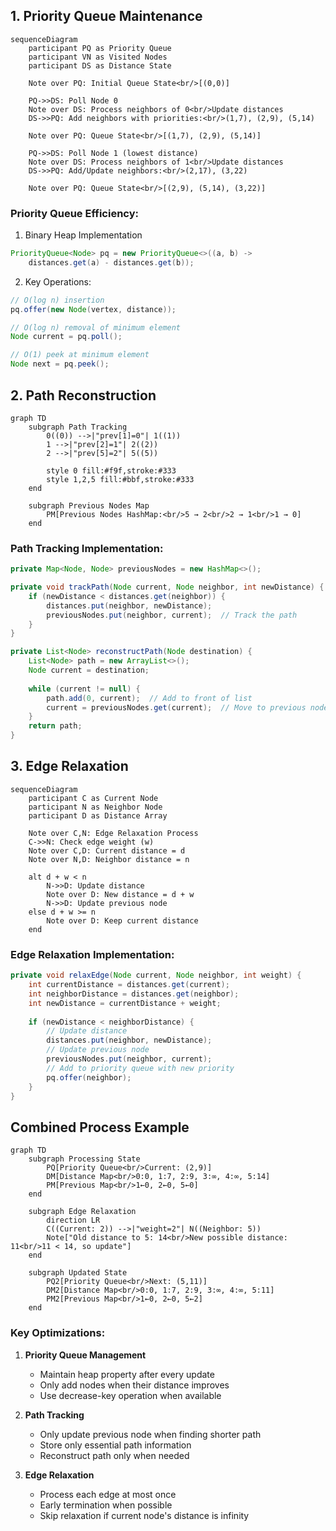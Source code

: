 ## 1. Priority Queue Maintenance

```mermaid
sequenceDiagram
    participant PQ as Priority Queue
    participant VN as Visited Nodes
    participant DS as Distance State

    Note over PQ: Initial Queue State<br/>[(0,0)]
    
    PQ->>DS: Poll Node 0
    Note over DS: Process neighbors of 0<br/>Update distances
    DS->>PQ: Add neighbors with priorities:<br/>(1,7), (2,9), (5,14)
    
    Note over PQ: Queue State<br/>[(1,7), (2,9), (5,14)]
    
    PQ->>DS: Poll Node 1 (lowest distance)
    Note over DS: Process neighbors of 1<br/>Update distances
    DS->>PQ: Add/Update neighbors:<br/>(2,17), (3,22)
    
    Note over PQ: Queue State<br/>[(2,9), (5,14), (3,22)]
```

### Priority Queue Efficiency:
1. Binary Heap Implementation
```java
PriorityQueue<Node> pq = new PriorityQueue<>((a, b) -> 
    distances.get(a) - distances.get(b));
```

2. Key Operations:
```java
// O(log n) insertion
pq.offer(new Node(vertex, distance));

// O(log n) removal of minimum element
Node current = pq.poll();

// O(1) peek at minimum element
Node next = pq.peek();
```

## 2. Path Reconstruction

```mermaid
graph TD
    subgraph Path Tracking
        0((0)) -->|"prev[1]=0"| 1((1))
        1 -->|"prev[2]=1"| 2((2))
        2 -->|"prev[5]=2"| 5((5))
        
        style 0 fill:#f9f,stroke:#333
        style 1,2,5 fill:#bbf,stroke:#333
    end

    subgraph Previous Nodes Map
        PM[Previous Nodes HashMap:<br/>5 → 2<br/>2 → 1<br/>1 → 0]
    end
```

### Path Tracking Implementation:
```java
private Map<Node, Node> previousNodes = new HashMap<>();

private void trackPath(Node current, Node neighbor, int newDistance) {
    if (newDistance < distances.get(neighbor)) {
        distances.put(neighbor, newDistance);
        previousNodes.put(neighbor, current);  // Track the path
    }
}

private List<Node> reconstructPath(Node destination) {
    List<Node> path = new ArrayList<>();
    Node current = destination;
    
    while (current != null) {
        path.add(0, current);  // Add to front of list
        current = previousNodes.get(current);  // Move to previous node
    }
    return path;
}
```

## 3. Edge Relaxation

```mermaid
sequenceDiagram
    participant C as Current Node
    participant N as Neighbor Node
    participant D as Distance Array
    
    Note over C,N: Edge Relaxation Process
    C->>N: Check edge weight (w)
    Note over C,D: Current distance = d
    Note over N,D: Neighbor distance = n
    
    alt d + w < n
        N->>D: Update distance
        Note over D: New distance = d + w
        N->>D: Update previous node
    else d + w >= n
        Note over D: Keep current distance
    end
```

### Edge Relaxation Implementation:
```java
private void relaxEdge(Node current, Node neighbor, int weight) {
    int currentDistance = distances.get(current);
    int neighborDistance = distances.get(neighbor);
    int newDistance = currentDistance + weight;
    
    if (newDistance < neighborDistance) {
        // Update distance
        distances.put(neighbor, newDistance);
        // Update previous node
        previousNodes.put(neighbor, current);
        // Add to priority queue with new priority
        pq.offer(neighbor);
    }
}
```

## Combined Process Example

```mermaid
graph TD
    subgraph Processing State
        PQ[Priority Queue<br/>Current: (2,9)]
        DM[Distance Map<br/>0:0, 1:7, 2:9, 3:∞, 4:∞, 5:14]
        PM[Previous Map<br/>1←0, 2←0, 5←0]
    end
    
    subgraph Edge Relaxation
        direction LR
        C((Current: 2)) -->|"weight=2"| N((Neighbor: 5))
        Note["Old distance to 5: 14<br/>New possible distance: 11<br/>11 < 14, so update"]
    end
    
    subgraph Updated State
        PQ2[Priority Queue<br/>Next: (5,11)]
        DM2[Distance Map<br/>0:0, 1:7, 2:9, 3:∞, 4:∞, 5:11]
        PM2[Previous Map<br/>1←0, 2←0, 5←2]
    end
```

### Key Optimizations:

1. **Priority Queue Management**
   - Maintain heap property after every update
   - Only add nodes when their distance improves
   - Use decrease-key operation when available

2. **Path Tracking**
   - Only update previous node when finding shorter path
   - Store only essential path information
   - Reconstruct path only when needed

3. **Edge Relaxation**
   - Process each edge at most once
   - Early termination when possible
   - Skip relaxation if current node's distance is infinity